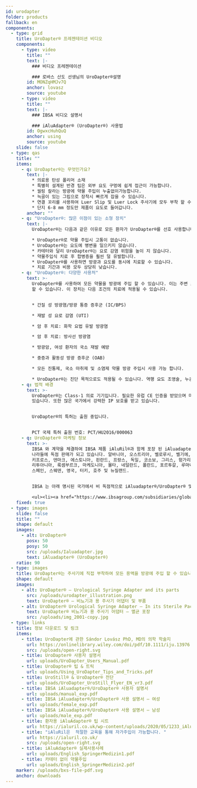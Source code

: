 ```yaml
---
id: urodapter
folder: products
fallback: en
components:
  - type: grid
    title: UroDapter® 프레젠테이션 비디오
    components:
      - type: video
        title: ""
        text: |-
          ### 비디오 프레젠테이션

          ### 로바스 산도 선생님의 UroDapter®설명
        id: MONZqHMJv7Q
        anchor: lovasz
        source: youtube
      - type: video
        title: ""
        text: |-
          ### IBSA 비디오 설명서

          ### iAluAdapter® (UroDapter®) 사용법
        id: OgwxcHuhQuQ
        anchor: using
        source: youtube
    slide: false
  - type: qas
    title: ""
    items:
      - q: UroDapter®는 무엇인가요?
        text: |-
          * 의료용 탄성 폴리머 소재
          * 특별히 설계된 반경 팁은 외부 요도 구멍에 쉽게 접근이 가능합니다.
          * 씰링 칼라는 방광에 약물 주입이 누출없이가능합니다.
          * 늑골이 있는 그립으로 장착시 빠르게 잡을 수 있습니다.
          * 연결 꼬리를 사용하여 Luer Slip 및 Luer Lock 주사기에 모두 부착 할 수 있습니다.
          * 단지 6-8 mm 정도만 제품이 요도로 들어갑니다.
        anchor: ""
      - q: "UroDapter®: 많은 이점이 있는 소형 장치"
        text: |-
          UroDapter®는 다음과 같은 이유로 모든 환자가 UroDapter®를 선호 사용합니다.

          * UroDapter®로 약물 주입시 고통이 없습니다.
          * UroDapter®는 요도에 병변을 일으키지 않습니다.
          * 카테터와 달리 UroDapter®는 요로 감염 위험을 높이 지 않습니다.
          * 약물주입식 치료 후 합병증을 훨씬 덜 유발합니다.
          * UroDapter®를 사용하면 방광과 요도를 동시에 치료할 수 있습니다.
          * 치료 기간과 비용 모두 상당히 낮습니다.
      - q: "UroDapter®: 다양한 사용처"
        text: >-
          UroDapter®를 사용하여 모든 약물을 방광에 주입 할 수 있습니다. 이는 주변 조직이나 장기에 악영향을 미치지 않는다고
          할 수 있습니다. 이 장치는 다음 조건의 치료에 적용될 수 있습니다.


          * 간질 성 방광염/방광 통증 증후군 (IC/BPS)

          * 재발 성 요로 감염 (UTI)

          * 암 후 치료: 화학 요법 유발 방광염

          * 암 후 치료: 방사선 방광염

          * 방광암, 여성 환자의 국소 재발 예방

          * 중증과 활동성 방광 증후군 (OAB)

          * 모든 진통제, 국소 마취제 및 소염제 약물 방광 주입시 사용 가능 합니다.

          * UroDapter®는 진단 목적으로도 적용될 수 있습니다. 역행 요도 조영술, 누공 조영술
      - q: 법적 배경
        text: >-
          UroDapter®는 Class-1 의료 기기입니다. 필요한 유럽 CE 인증을 받았으며 미국 식품의 약국 (FDA)에 등록되어
          있습니다. 또한 많은 국가에서 강력한 IP 보호를 받고 있습니다.


          UroDapter®의 특허는 출원 중입니다.


          PCT 국제 특허 출원 번호: PCT/HU2016/000063
      - q: UroDapter® 마케팅 정보
        text: >-
          IBSA 와 계약을 체결하여 IBSA 제품 iAluRil®과 함께 포장 된 iAluadapter®/UroDapter®은 아래의
          나라들에 독점 판매가 되고 있습니다. 알바니아, 오스트리아, 벨로루시, 벨기에, 보스니아, 불가리아, 크로아티아, 체코,
          키프로스, 덴마크, 에스토니아, 핀란드, 프랑스, 독일, 코소보, 그리스, 헝가리, 아일랜드, 이탈리아, 라트비아,
          리투아니아, 룩셈부르크, 마케도니아, 몰타, 네덜란드, 폴란드, 포르투갈, 루마니아, 세르비아, 슬로바키아, 슬로베니아 ,
          스페인, 스웨덴, 영국, 터키, 호주 및 뉴질랜드.


          IBSA 는 아래 명시된 국가에서 비 독점적으로 iAluadapter®/UroDapter® 및/또는 어댑터가 포함 된 iAluRil® 패키지를 독립형 제품으로 제공 할 권리가 있습니다. 우크라이나, 러시아, 바레인, 오만, 쿠웨이트, 카타르, 사우디 아라비아, 아랍 에미리트, 이집트, 알제리, 요르단, 팔레스타인, 레바논, 이라크, 리비아, 모로코, 튀니지, 이스라엘,이란, 대한민국, 인도네시아, 중국, 싱가포르, 대만, 투르크 메니스탄, 말레이시아, 콜롬비아, 아르헨티나, 바베이도스, 볼리비아, 브라질, 칠레, 코스타리카, 도미니카 공화국, 에콰도르, 엘살바도르, 과테말라, 온두라스, 멕시코,니카라과, 파나마, 파라과이, 페루, 베네수엘라, 나이지리아, 케냐, 가봉, 가나.

          <ul><li><a href="https://www.ibsagroup.com/subsidiaries/global-network.html" rel="noopener noreferrer" target="_blank">IBSA Global Network</a></li></ul>
    fixed: true
  - type: images
    slide: false
    title: ""
    shape: default
    images:
      - alt: UroDapter®
        posx: 50
        posy: 50
        src: /uploads/Ialuadapter.jpg
        text: iAluadapter® (UroDapter®)
    ratio: 90
  - type: images
    title: UroDapter®는 주사기에 직접 부착하여 모든 용액을 방광에 주입 할 수 있습니다.
    shape: default
    images:
      - alt: UroDapter® – Urological Syringe Adapter and its parts
        src: /uploads/urodapter_illustration.png
        text: UroDapter® – 비뇨기과 용 주사기 어댑터 및 부품
      - alt: UroDapter® Urological Syringe Adapter – In its Sterile Packaging
        text: UroDapter® 비뇨기과 용 주사기 어댑터 – 멸균 포장
        src: /uploads/img_2001-copy.jpg
  - type: links
    title: 정보 다운로드 및 링크
    items:
      - title: UroDapter에 관한 Sándor Lovász PhD, MD의 의학 학술지
        url: https://onlinelibrary.wiley.com/doi/pdf/10.1111/iju.13976
        src: /uploads/open-right.svg
      - title: UroDapter® 사용자 설명서
        url: uploads/UroDapter_Users_Manual.pdf
      - title: UroDapter® 팁 & 트릭
        url: uploads/Using_UroDapter_Tips_and_Tricks.pdf
      - title: UroStill® & UroDapter® 전단
        url: uploads/UroDapter_UroStill_Flyer_EN_vr3.pdf
      - title: IBSA iAluadapter®/UroDapter® 사용자 설명서
        url: uploads/manual_exp.pdf
      - title: IBSA iAluadapter®/UroDapter® 사용 설명서 – 여성
        url: uploads/female_exp.pdf
      - title: IBSA iAluadapter®/UroDapter® 사용 설명서 – 남성
        url: uploads/male_exp.pdf
      - title: 환자용 iAluAdapter® 팁 시트
        url: https://ialuril.co.uk/wp-content/uploads/2020/05/1233_iAluradapterTipSheetPatients_St03.pdf
      - title: "iAluRil은  적절한 교육을 통해 자가주입이 가능합니다. "
        url: https://ialuril.co.uk/
        src: /uploads/open-right.svg
      - title: iAluAdapter® 실제사용사례
        url: uploads/English_SpringerMedizin1.pdf
      - title: 카테터 없이 약물주입
        url: uploads/English_SpringerMedizin2.pdf
    marker: /uploads/bxs-file-pdf.svg
    anchor: downloads
---
```

